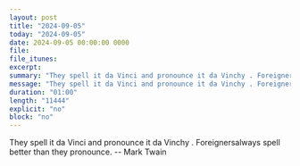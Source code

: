 ```yaml
---
layout: post
title: "2024-09-05"
today: "2024-09-05"
date: 2024-09-05 00:00:00 0000
file:
file_itunes:
excerpt:
summary: "They spell it da Vinci and pronounce it da Vinchy . Foreignersalways spell better than they pronounce. -- Mark Twain"
message: "They spell it da Vinci and pronounce it da Vinchy . Foreignersalways spell better than they pronounce. -- Mark Twain"
duration: "01:00"
length: "11444"
explicit: "no"
block: "no"
---
```

They spell it da Vinci and pronounce it da Vinchy . Foreignersalways spell better than they pronounce. -- Mark Twain

